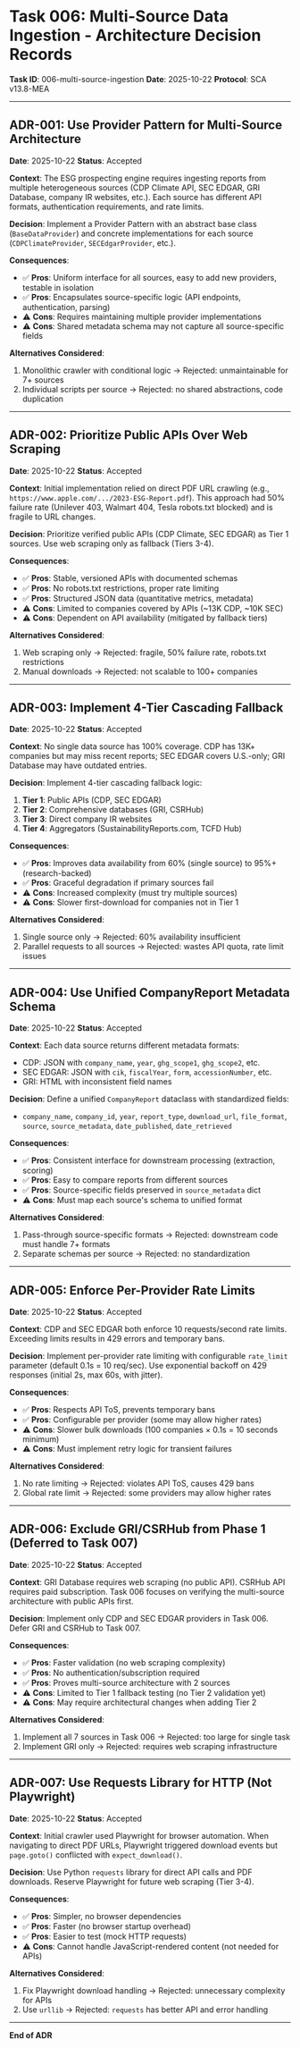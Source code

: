 # Task 006: Multi-Source Data Ingestion - Architecture Decision Records

**Task ID**: 006-multi-source-ingestion
**Date**: 2025-10-22
**Protocol**: SCA v13.8-MEA

---

## ADR-001: Use Provider Pattern for Multi-Source Architecture

**Date**: 2025-10-22
**Status**: Accepted

**Context**:
The ESG prospecting engine requires ingesting reports from multiple heterogeneous sources (CDP Climate API, SEC EDGAR, GRI Database, company IR websites, etc.). Each source has different API formats, authentication requirements, and rate limits.

**Decision**:
Implement a Provider Pattern with an abstract base class (`BaseDataProvider`) and concrete implementations for each source (`CDPClimateProvider`, `SECEdgarProvider`, etc.).

**Consequences**:
- ✅ **Pros**: Uniform interface for all sources, easy to add new providers, testable in isolation
- ✅ **Pros**: Encapsulates source-specific logic (API endpoints, authentication, parsing)
- ⚠️ **Cons**: Requires maintaining multiple provider implementations
- ⚠️ **Cons**: Shared metadata schema may not capture all source-specific fields

**Alternatives Considered**:
1. Monolithic crawler with conditional logic → Rejected: unmaintainable for 7+ sources
2. Individual scripts per source → Rejected: no shared abstractions, code duplication

---

## ADR-002: Prioritize Public APIs Over Web Scraping

**Date**: 2025-10-22
**Status**: Accepted

**Context**:
Initial implementation relied on direct PDF URL crawling (e.g., `https://www.apple.com/.../2023-ESG-Report.pdf`). This approach had 50% failure rate (Unilever 403, Walmart 404, Tesla robots.txt blocked) and is fragile to URL changes.

**Decision**:
Prioritize verified public APIs (CDP Climate, SEC EDGAR) as Tier 1 sources. Use web scraping only as fallback (Tiers 3-4).

**Consequences**:
- ✅ **Pros**: Stable, versioned APIs with documented schemas
- ✅ **Pros**: No robots.txt restrictions, proper rate limiting
- ✅ **Pros**: Structured JSON data (quantitative metrics, metadata)
- ⚠️ **Cons**: Limited to companies covered by APIs (~13K CDP, ~10K SEC)
- ⚠️ **Cons**: Dependent on API availability (mitigated by fallback tiers)

**Alternatives Considered**:
1. Web scraping only → Rejected: fragile, 50% failure rate, robots.txt restrictions
2. Manual downloads → Rejected: not scalable to 100+ companies

---

## ADR-003: Implement 4-Tier Cascading Fallback

**Date**: 2025-10-22
**Status**: Accepted

**Context**:
No single data source has 100% coverage. CDP has 13K+ companies but may miss recent reports; SEC EDGAR covers U.S.-only; GRI Database may have outdated entries.

**Decision**:
Implement 4-tier cascading fallback logic:
1. **Tier 1**: Public APIs (CDP, SEC EDGAR)
2. **Tier 2**: Comprehensive databases (GRI, CSRHub)
3. **Tier 3**: Direct company IR websites
4. **Tier 4**: Aggregators (SustainabilityReports.com, TCFD Hub)

**Consequences**:
- ✅ **Pros**: Improves data availability from 60% (single source) to 95%+ (research-backed)
- ✅ **Pros**: Graceful degradation if primary sources fail
- ⚠️ **Cons**: Increased complexity (must try multiple sources)
- ⚠️ **Cons**: Slower first-download for companies not in Tier 1

**Alternatives Considered**:
1. Single source only → Rejected: 60% availability insufficient
2. Parallel requests to all sources → Rejected: wastes API quota, rate limit issues

---

## ADR-004: Use Unified CompanyReport Metadata Schema

**Date**: 2025-10-22
**Status**: Accepted

**Context**:
Each data source returns different metadata formats:
- CDP: JSON with `company_name`, `year`, `ghg_scope1`, `ghg_scope2`, etc.
- SEC EDGAR: JSON with `cik`, `fiscalYear`, `form`, `accessionNumber`, etc.
- GRI: HTML with inconsistent field names

**Decision**:
Define a unified `CompanyReport` dataclass with standardized fields:
- `company_name`, `company_id`, `year`, `report_type`, `download_url`, `file_format`, `source`, `source_metadata`, `date_published`, `date_retrieved`

**Consequences**:
- ✅ **Pros**: Consistent interface for downstream processing (extraction, scoring)
- ✅ **Pros**: Easy to compare reports from different sources
- ✅ **Pros**: Source-specific fields preserved in `source_metadata` dict
- ⚠️ **Cons**: Must map each source's schema to unified format

**Alternatives Considered**:
1. Pass-through source-specific formats → Rejected: downstream code must handle 7+ formats
2. Separate schemas per source → Rejected: no standardization

---

## ADR-005: Enforce Per-Provider Rate Limits

**Date**: 2025-10-22
**Status**: Accepted

**Context**:
CDP and SEC EDGAR both enforce 10 requests/second rate limits. Exceeding limits results in 429 errors and temporary bans.

**Decision**:
Implement per-provider rate limiting with configurable `rate_limit` parameter (default 0.1s = 10 req/sec). Use exponential backoff on 429 responses (initial 2s, max 60s, with jitter).

**Consequences**:
- ✅ **Pros**: Respects API ToS, prevents temporary bans
- ✅ **Pros**: Configurable per provider (some may allow higher rates)
- ⚠️ **Cons**: Slower bulk downloads (100 companies × 0.1s = 10 seconds minimum)
- ⚠️ **Cons**: Must implement retry logic for transient failures

**Alternatives Considered**:
1. No rate limiting → Rejected: violates API ToS, causes 429 bans
2. Global rate limit → Rejected: some providers may allow higher rates

---

## ADR-006: Exclude GRI/CSRHub from Phase 1 (Deferred to Task 007)

**Date**: 2025-10-22
**Status**: Accepted

**Context**:
GRI Database requires web scraping (no public API). CSRHub API requires paid subscription. Task 006 focuses on verifying the multi-source architecture with public APIs first.

**Decision**:
Implement only CDP and SEC EDGAR providers in Task 006. Defer GRI and CSRHub to Task 007.

**Consequences**:
- ✅ **Pros**: Faster validation (no web scraping complexity)
- ✅ **Pros**: No authentication/subscription required
- ✅ **Pros**: Proves multi-source architecture with 2 sources
- ⚠️ **Cons**: Limited to Tier 1 fallback testing (no Tier 2 validation yet)
- ⚠️ **Cons**: May require architectural changes when adding Tier 2

**Alternatives Considered**:
1. Implement all 7 sources in Task 006 → Rejected: too large for single task
2. Implement GRI only → Rejected: requires web scraping infrastructure

---

## ADR-007: Use Requests Library for HTTP (Not Playwright)

**Date**: 2025-10-22
**Status**: Accepted

**Context**:
Initial crawler used Playwright for browser automation. When navigating to direct PDF URLs, Playwright triggered download events but `page.goto()` conflicted with `expect_download()`.

**Decision**:
Use Python `requests` library for direct API calls and PDF downloads. Reserve Playwright for future web scraping (Tier 3-4).

**Consequences**:
- ✅ **Pros**: Simpler, no browser dependencies
- ✅ **Pros**: Faster (no browser startup overhead)
- ✅ **Pros**: Easier to test (mock HTTP requests)
- ⚠️ **Cons**: Cannot handle JavaScript-rendered content (not needed for APIs)

**Alternatives Considered**:
1. Fix Playwright download handling → Rejected: unnecessary complexity for APIs
2. Use `urllib` → Rejected: `requests` has better API and error handling

---

**End of ADR**
